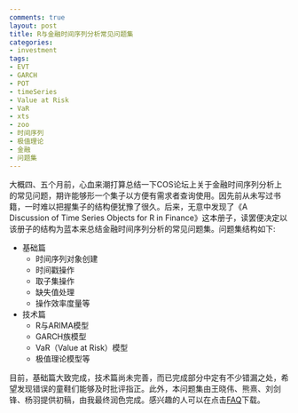 ```yaml
---
comments: true
layout: post
title: R与金融时间序列分析常见问题集
categories:
- investment
tags:
- EVT
- GARCH
- POT
- timeSeries
- Value at Risk
- VaR
- xts
- zoo
- 时间序列
- 极值理论
- 金融
- 问题集
---
```


大概四、五个月前，心血来潮打算总结一下COS论坛上关于金融时间序列分析上的常见问题，期许能够形一个集子以方便有需求者查询使用。因先前从未写过书籍，一时难以把握集子的结构便犹豫了很久。后来，无意中发现了《A Discussion of Time Series Objects for R in Finance》这本册子，读罢便决定以该册子的结构为蓝本来总结金融时间序列分析的常见问题集。问题集结构如下:

* 基础篇
  * 时间序列对象创建
  * 时间戳操作
  * 取子集操作
  * 缺失值处理
  * 操作效率度量等
* 技术篇
  * R与ARIMA模型
  * GARCH族模型
  * VaR（Value at Risk）模型
  * 极值理论模型等

目前，基础篇大致完成，技术篇尚未完善，而已完成部分中定有不少错漏之处，希望发现错误的童鞋们能够及时批评指正。此外，本问题集由王晓伟、熊熹、刘剑锋、杨羽提供初稿，由我最终润色完成。感兴趣的人可以在点击[FAQ](https://github.com/dengyishuo/dengyishuo.github.com/blob/master/RFinance/FAQ.pdf)下载。

